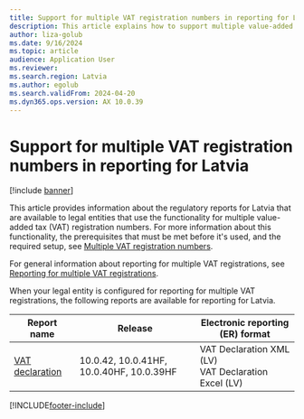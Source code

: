 ```yaml
---
title: Support for multiple VAT registration numbers in reporting for Latvia
description: This article explains how to support multiple value-added tax (VAT) registration numbers in reporting for Latvia.
author: liza-golub
ms.date: 9/16/2024
ms.topic: article
audience: Application User
ms.reviewer: 
ms.search.region: Latvia
ms.author: egolub
ms.search.validFrom: 2024-04-20
ms.dyn365.ops.version: AX 10.0.39
---
```


# Support for multiple VAT registration numbers in reporting for Latvia

[!include [banner](../../includes/banner.md)]

This article provides information about the regulatory reports for Latvia that are available to legal entities that use the functionality for multiple value-added tax (VAT) registration numbers. 
For more information about this functionality, the prerequisites that must be met before it's used, and the required setup, see [Multiple VAT registration numbers](../global/emea-multiple-vat-registration-numbers.md).

For general information about reporting for multiple VAT registrations, see [Reporting for multiple VAT registrations](../global/emea-reporting-for-multiple-vat-registrations.md).

When your legal entity is configured for reporting for multiple VAT registrations, the following reports are available for reporting for Latvia.

| Report name | Release | Electronic reporting (ER) format |
|---|---|---|
| [VAT declaration](emea-lva-vat-declaration-latvia.md) | 10.0.42, 10.0.41HF, 10.0.40HF, 10.0.39HF | VAT Declaration XML (LV)<br>VAT Declaration Excel (LV) |

[!INCLUDE[footer-include](../../../includes/footer-banner.md)]
